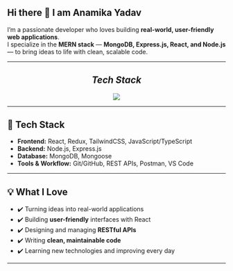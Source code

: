 ## Hi there 👋 I am Anamika Yadav  

I’m a passionate developer who loves building **real-world, user-friendly web applications**.  
I specialize in the **MERN stack** — **MongoDB, Express.js, React, and Node.js** — to bring ideas to life with clean, scalable code.  

---

<h2 align="center"><i>Tech Stack</i></h2>

<p align="center">
  <a>
    <img src="https://skillicons.dev/icons?i=js,html,css,ts,nodejs,react,express,redis,mongodb" />
  </a>
</p>

---

## 🚀 Tech Stack
- **Frontend:** React, Redux, TailwindCSS, JavaScript/TypeScript  
- **Backend:** Node.js, Express.js  
- **Database:** MongoDB, Mongoose  
- **Tools & Workflow:** Git/GitHub, REST APIs, Postman, VS Code  

---

## 💡 What I Love
- ✔️ Turning ideas into real-world applications  
- ✔️ Building **user-friendly** interfaces with React  
- ✔️ Designing and managing **RESTful APIs**  
- ✔️ Writing **clean, maintainable code**  
- ✔️ Learning new technologies and improving every day  

---








